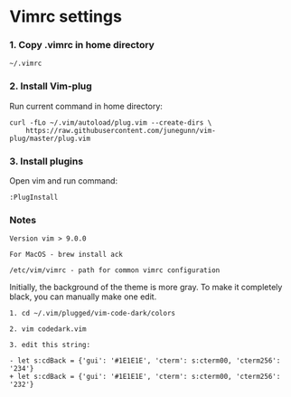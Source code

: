 # Vimrc settings

### 1. Copy .vimrc in home directory

```
~/.vimrc
```

###  2. Install Vim-plug
Run current command in home directory:
```
curl -fLo ~/.vim/autoload/plug.vim --create-dirs \
    https://raw.githubusercontent.com/junegunn/vim-plug/master/plug.vim
```


### 3. Install plugins
Open vim and run command:
```
:PlugInstall
```

### Notes
```
Version vim > 9.0.0
```
```
For MacOS - brew install ack
```
```
/etc/vim/vimrc - path for common vimrc configuration
```

Initially, the background of the theme is more gray. To make it completely black, you can manually make one edit.
```
1. cd ~/.vim/plugged/vim-code-dark/colors

2. vim codedark.vim

3. edit this string:

- let s:cdBack = {'gui': '#1E1E1E', 'cterm': s:cterm00, 'cterm256': '234'}
+ let s:cdBack = {'gui': '#1E1E1E', 'cterm': s:cterm00, 'cterm256': '232'}
```
